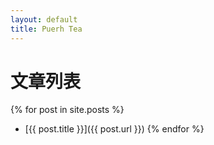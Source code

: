 ```yaml
---
layout: default
title: Puerh Tea
---
```

# 文章列表
{% for post in site.posts %}
- [{{ post.title }}]({{ post.url }})
{% endfor %}
